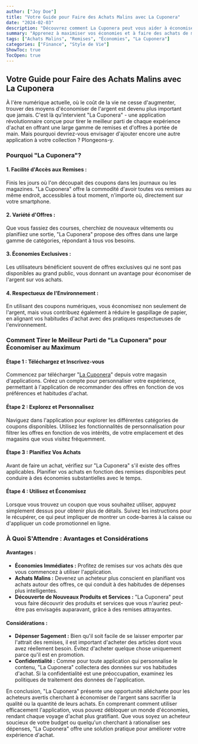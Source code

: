 ```yaml
---
author: ["Joy Doe"]
title: "Votre Guide pour Faire des Achats Malins avec La Cuponera"
date: "2024-02-03"
description: "Découvrez comment La Cuponera peut vous aider à économiser de l'argent et à faire des achats plus intelligents grâce à des remises et des offres exclusives."
summary: "Apprenez à maximiser vos économies et à faire des achats de manière efficace avec La Cuponera, une application révolutionnaire offrant une large gamme de remises et d'offres."
tags: ["Achats Malins", "Remises", "Économies", "La Cuponera"]
categories: ["Finance", "Style de Vie"]
ShowToc: true
TocOpen: true
---
```


## **Votre Guide pour Faire des Achats Malins avec La Cuponera**

À l'ère numérique actuelle, où le coût de la vie ne cesse d'augmenter, trouver des moyens d'économiser de l'argent est devenu plus important que jamais. C'est là qu'intervient "La Cuponera" - une application révolutionnaire conçue pour tirer le meilleur parti de chaque expérience d'achat en offrant une large gamme de remises et d'offres à portée de main. Mais pourquoi devriez-vous envisager d'ajouter encore une autre application à votre collection ? Plongeons-y.

### **Pourquoi "La Cuponera"?**

#### **1. Facilité d'Accès aux Remises :**
Finis les jours où l'on découpait des coupons dans les journaux ou les magazines. "La Cuponera" offre la commodité d'avoir toutes vos remises au même endroit, accessibles à tout moment, n'importe où, directement sur votre smartphone.

#### **2. Variété d'Offres :**
Que vous fassiez des courses, cherchiez de nouveaux vêtements ou planifiiez une sortie, "La Cuponera" propose des offres dans une large gamme de catégories, répondant à tous vos besoins.

#### **3. Économies Exclusives :**
Les utilisateurs bénéficient souvent de offres exclusives qui ne sont pas disponibles au grand public, vous donnant un avantage pour économiser de l'argent sur vos achats.

#### **4. Respectueux de l'Environnement :**
En utilisant des coupons numériques, vous économisez non seulement de l'argent, mais vous contribuez également à réduire le gaspillage de papier, en alignant vos habitudes d'achat avec des pratiques respectueuses de l'environnement.

### **Comment Tirer le Meilleur Parti de "La Cuponera" pour Économiser au Maximum**

#### **Étape 1 : Téléchargez et Inscrivez-vous**
Commencez par télécharger "[La Cuponera](https://lacuponera.es/)" depuis votre magasin d'applications. Créez un compte pour personnaliser votre expérience, permettant à l'application de recommander des offres en fonction de vos préférences et habitudes d'achat.

#### **Étape 2 : Explorez et Personnalisez**
Naviguez dans l'application pour explorer les différentes catégories de coupons disponibles. Utilisez les fonctionnalités de personnalisation pour filtrer les offres en fonction de vos intérêts, de votre emplacement et des magasins que vous visitez fréquemment.

#### **Étape 3 : Planifiez Vos Achats**
Avant de faire un achat, vérifiez sur "La Cuponera" s'il existe des offres applicables. Planifier vos achats en fonction des remises disponibles peut conduire à des économies substantielles avec le temps.

#### **Étape 4 : Utilisez et Économisez**
Lorsque vous trouvez un coupon que vous souhaitez utiliser, appuyez simplement dessus pour obtenir plus de détails. Suivez les instructions pour le récupérer, ce qui peut impliquer de montrer un code-barres à la caisse ou d'appliquer un code promotionnel en ligne.

### **À Quoi S'Attendre : Avantages et Considérations**

#### **Avantages :**
- **Économies Immédiates :** Profitez de remises sur vos achats dès que vous commencez à utiliser l'application.
- **Achats Malins :** Devenez un acheteur plus conscient en planifiant vos achats autour des offres, ce qui conduit à des habitudes de dépenses plus intelligentes.
- **Découverte de Nouveaux Produits et Services :** "La Cuponera" peut vous faire découvrir des produits et services que vous n'auriez peut-être pas envisagés auparavant, grâce à des remises attrayantes.

#### **Considérations :**
- **Dépenser Sagement :** Bien qu'il soit facile de se laisser emporter par l'attrait des remises, il est important d'acheter des articles dont vous avez réellement besoin. Évitez d'acheter quelque chose uniquement parce qu'il est en promotion.
- **Confidentialité :** Comme pour toute application qui personnalise le contenu, "La Cuponera" collectera des données sur vos habitudes d'achat. Si la confidentialité est une préoccupation, examinez les politiques de traitement des données de l'application.

En conclusion, "La Cuponera" présente une opportunité alléchante pour les acheteurs avertis cherchant à économiser de l'argent sans sacrifier la qualité ou la quantité de leurs achats. En comprenant comment utiliser efficacement l'application, vous pouvez débloquer un monde d'économies, rendant chaque voyage d'achat plus gratifiant. Que vous soyez un acheteur soucieux de votre budget ou quelqu'un cherchant à rationaliser ses dépenses, "La Cuponera" offre une solution pratique pour améliorer votre expérience d'achat.
